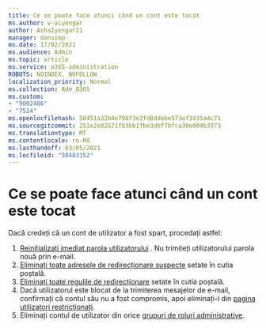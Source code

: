 ```yaml
---
title: Ce se poate face atunci când un cont este tocat
ms.author: v-aiyengar
author: AshaIyengar21
manager: dansimp
ms.date: 17/02/2021
ms.audience: Admin
ms.topic: article
ms.service: o365-administration
ROBOTS: NOINDEX, NOFOLLOW
localization_priority: Normal
ms.collection: Adm_O365
ms.custom:
- "9002486"
- "7524"
ms.openlocfilehash: 50451a32b4e798f3e2fd8ddebe573ef3435a4c71
ms.sourcegitcommit: 251e2e82571fb3bb1fbe3dbf7bfca30e004b3373
ms.translationtype: MT
ms.contentlocale: ro-RO
ms.lasthandoff: 03/05/2021
ms.locfileid: "50483152"
---
```

# <a name="what-to-do-when-an-account-is-hacked"></a>Ce se poate face atunci când un cont este tocat

Dacă credeți că un cont de utilizator a fost spart, procedați astfel:

1. [Reinițializați imediat parola utilizatorului](https://go.microsoft.com/fwlink/?linkid=2103704) . Nu trimiteți utilizatorului parola nouă prin e-mail.
1. [Eliminați toate adresele de redirecționare suspecte](https://go.microsoft.com/fwlink/?linkid=2103705) setate în cutia poștală.
1. [Eliminați toate regulile de redirecționare](https://go.microsoft.com/fwlink/?linkid=2103706) setate în cutia poștală.
1. Dacă utilizatorul este blocat de la trimiterea mesajelor de e-mail, confirmați că contul său nu a fost compromis, apoi eliminați-l din [pagina utilizatori restricționați](https://go.microsoft.com/fwlink/?linkid=2103706).
1. Eliminați contul de utilizator din orice [grupuri de roluri administrative](https://go.microsoft.com/fwlink/?linkid=2092294).